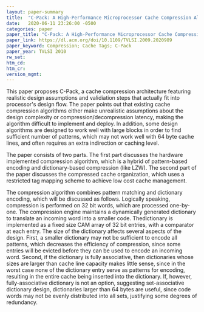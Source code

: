 ```yaml
---
layout: paper-summary
title:  "C-Pack: A High-Performance Microprocessor Cache Compression Algorithm"
date:   2020-06-11 23:26:00 -0500
categories: paper
paper_title: "C-Pack: A High-Performance Microprocessor Cache Compression Algorithm"
paper_link: https://dl.acm.org/doi/10.1109/TVLSI.2009.2020989
paper_keyword: Compression; Cache Tags; C-Pack
paper_year: TVLSI 2010
rw_set:
htm_cd:
htm_cr:
version_mgmt:
---
```


This paper proposes C-Pack, a cache compression architecture featuring realistic design assumptions and validiation steps
that actually fit into processor's design flow. The paper points out that existing cache compression algorithms either make 
unrealistic assumptions about the design complexity or compression/decompression latency, making the algorithm difficult 
to implement and deploy. In addition, some design algorithms are designed to work well with large blocks in order to
find sufficient number of patterns, which may not work well with 64 byte cache lines, and often requires an extra indirection
or caching level.

The paper consists of two parts. The first part discusses the hardware implemented compression algorithm, which is a 
hybrid of pattern-based encoding and dictionary-based compression (like LZW). The second part of the paper discusses
the compressed cache organization, which uses a restricted tag mapping scheme to achieve low cost cache management. 

The compression algorithm combines pattern matching and dictionary encoding, which will be discussed as follows.
Logically speaking, compression is performed on 32 bit words, which are processed one-by-one. The compression engine
maintains a dynamically generated dictionary to translate an incoming word into a smaller code. Thedictionary is implemented 
as a fixed size CAM array of 32 bit entries, with a comparator at each entry. 
The size of the dictionary affects several aspects of the design. First, a smaller dictionary may not be sufficient to
encode all patterns, which decreases the efficiency of compression, since some entries will be evicted before they 
can be used to encode an incoming word. Second, if the dictionary is fully associative, then dictionaries whose sizes are
larger than cache line capacity makes little sense, since in the worst case none of the dictionary entry serve as patterns
for encoding, resulting in the entire cache being inserted into the dictionary. If, however, fully-associative dictionary
is not an option, suggesting set-associative dictionary design, dictionaries larger than 64 bytes are useful, since code
words may not be evenly distributed into all sets, justifying some degrees of redundancy.

